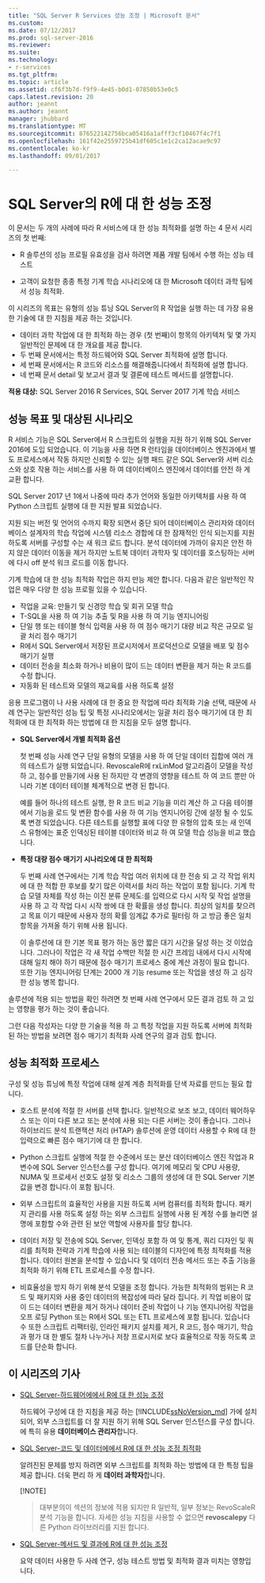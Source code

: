 ```yaml
---
title: "SQL Server R Services 성능 조정 | Microsoft 문서"
ms.custom: 
ms.date: 07/12/2017
ms.prod: sql-server-2016
ms.reviewer: 
ms.suite: 
ms.technology:
- r-services
ms.tgt_pltfrm: 
ms.topic: article
ms.assetid: cf6f3b7d-f9f9-4e45-b0d1-07850b53e0c5
caps.latest.revision: 20
author: jeannt
ms.author: jeannt
manager: jhubbard
ms.translationtype: MT
ms.sourcegitcommit: 876522142756bca05416a1afff3cf10467f4c7f1
ms.openlocfilehash: 161f42e2559725b41df605c1e1c2ca12acae9c97
ms.contentlocale: ko-kr
ms.lasthandoff: 09/01/2017

---
```

# <a name="performance-tuning-for-r-in-sql-server"></a>SQL Server의 R에 대 한 성능 조정

이 문서는 두 개의 사례에 따라 R 서비스에 대 한 성능 최적화를 설명 하는 4 문서 시리즈의 첫 번째:

- R 솔루션의 성능 프로필 유효성을 검사 하려면 제품 개발 팀에서 수행 하는 성능 테스트

- 고객이 요청한 종종 특정 기계 학습 시나리오에 대 한 Microsoft 데이터 과학 팀에서 성능 최적화.

이 시리즈의 목표는 유형의 성능 튜닝 SQL Server의 R 작업을 실행 하는 데 가장 유용한 기술에 대 한 지침을 제공 하는 것입니다.

+ 데이터 과학 작업에 대 한 최적화 하는 경우 (첫 번째)이 항목의 아키텍처 및 몇 가지 일반적인 문제에 대 한 개요를 제공 합니다.
+ 두 번째 문서에서는 특정 하드웨어와 SQL Server 최적화에 설명 합니다.
+ 세 번째 문서에서는 R 코드와 리소스를 해결해줍니다에서 최적화에 설명 합니다.
+ 네 번째 문서 detail 및 보고서 결과 및 결론에 테스트 메서드를 설명합니다.

**적용 대상:** SQL Server 2016 R Services, SQL Server 2017 기계 학습 서비스

## <a name="performance-goals-and-targeted-scenarios"></a>성능 목표 및 대상된 시나리오

R 서비스 기능은 SQL Server에서 R 스크립트의 실행을 지원 하기 위해 SQL Server 2016에 도입 되었습니다. 이 기능을 사용 하면 R 런타임을 데이터베이스 엔진과에서 별도 프로세스에서 작동 하지만 신뢰할 수 있는 실행 패드 같은 SQL Server와 서버 리소스와 상호 작용 하는 서비스를 사용 하 여 데이터베이스 엔진에서 데이터를 안전 하 게 교환 합니다.

SQL Server 2017 년 1에서 나중에 따라 추가 언어와 동일한 아키텍처를 사용 하 여 Python 스크립트 실행에 대 한 지원 발표 되었습니다.

지원 되는 버전 및 언어의 수까지 확장 되면서 중단 되어 데이터베이스 관리자와 데이터베이스 설계자의 학습 작업에 시스템 리소스 경합에 대 한 잠재적인 인식 되는지를 지원 하도록 서버를 구성할 수는 새 워크 로드 합니다. 분석 데이터에 가까이 유지은 안전 하지 않은 데이터 이동을 제거 하지만 노트북 데이터 과학자 및 데이터를 호스팅하는 서버에 다시 off 분석 워크 로드를 이동 합니다.

기계 학습에 대 한 성능 최적화 작업은 하지 만능 제안 합니다. 다음과 같은 일반적인 작업은 매우 다양 한 성능 프로필 있을 수 있습니다.

- 작업을 교육: 만들기 및 신경망 학습 및 회귀 모델 학습
- T-SQL을 사용 하 여 기능 추출 및 R을 사용 하 여 기능 엔지니어링
- 단일 행 또는 테이블 형식 입력을 사용 하 여 점수 매기기 대량 비교 작은 규모로 일괄 처리 점수 매기기
- R에서 SQL Server에서 저장된 프로시저에서 프로덕션으로 모델을 배포 및 점수 매기기 실행
- 데이터 전송을 최소화 하거나 비용이 많이 드는 데이터 변환을 제거 하는 R 코드를 수정 합니다.
- 자동화 된 테스트와 모델의 재교육를 사용 하도록 설정

응용 프로그램이 나 사용 사례에 대 한 중요 한 작업에 따라 최적화 기술 선택, 때문에 사례 연구는 일반적인 성능 팁 및 특정 시나리오에서는 일괄 처리 점수 매기기에 대 한 최적화에 대 한 최적화 하는 방법에 대 한 지침을 모두 설명 합니다.

+ **SQL Server에서 개별 최적화 옵션**

    첫 번째 성능 사례 연구 단일 유형의 모델을 사용 하 여 단일 데이터 집합에 여러 개의 테스트가 실행 되었습니다. RevoscaleR에 rxLinMod 알고리즘이 모델을 작성 하 고, 점수를 만들기에 사용 된 하지만 각 변경의 영향을 테스트 하 여 코드 뿐만 아니라 기본 데이터 테이블 체계적으로 변경 된 합니다.

    예를 들어 하나의 테스트 실행, 한 R 코드 비교 기능을 미리 계산 하 고 다음 테이블에서 기능을 로드 및 변환 함수를 사용 하 여 기능 엔지니어링 간에 설정 될 수 있도록 변경 되었습니다. 다른 테스트를 실행할 표에 다양 한 유형의 압축 또는 새 인덱스 유형에는 표준 인덱싱된 테이블 데이터와 비교 하 여 모델 학습 성능을 비교 했습니다.

+ **특정 대량 점수 매기기 시나리오에 대 한 최적화**

    두 번째 사례 연구에서는 기계 학습 작업 여러 위치에 대 한 전송 되 고 각 작업 위치에 대 한 적합 한 후보를 찾기 많은 이력서를 처리 하는 작업이 포함 됩니다. 기계 학습 모델 자체를 작성 하는 이진 분류 문제도:를 입력으로 다시 시작 및 작업 설명을 사용 하 고 각 작업 다시 시작 쌍에 대 한 확률을 생성 합니다. 최상의 일치를 찾으려고 목표 이기 때문에 사용자 정의 확률 임계값 추가로 필터링 하 고 방금 좋은 일치 항목을 가져올 하기 위해 사용 됩니다.

    이 솔루션에 대 한 기본 목표 평가 하는 동안 짧은 대기 시간을 달성 하는 것 이었습니다. 그러나이 작업은 각 새 작업 수백만 적절 한 시간 프레임 내에서 다시 시작에 대해 일치 해야 하기 때문에 점수 매기기 프로세스 중에 계산 과정이 필요 합니다. 또한 기능 엔지니어링 단계는 2000 개 기능 resume 또는 작업을 생성 하 고 심각한 성능 병목 합니다.

솔루션에 적용 되는 방법을 확인 하려면 첫 번째 사례 연구에서 모든 결과 검토 하 고 있는 영향을 평가 하는 것이 좋습니다.

그런 다음 작성자는 다양 한 기술을 적용 하 고 특정 작업을 지원 하도록 서버에 최적화 된 하는 방법을 보려면 점수 매기기 최적화 사례 연구의 결과 검토 합니다.

## <a name="performance-optimization-process"></a>성능 최적화 프로세스

구성 및 성능 튜닝에 특정 작업에 대해 설계 계층 최적화를 단색 자료를 만드는 필요 합니다.

- 호스트 분석에 적절 한 서버를 선택 합니다. 일반적으로 보조 보고, 데이터 웨어하우스 또는 이미 다른 보고 또는 분석에 사용 되는 다른 서버는 것이 좋습니다. 그러나 하이브리드 분석 트랜잭션 처리 (HTAP) 솔루션에 운영 데이터 사용할 수 R에 대 한 입력으로 빠른 점수 매기기에 대 한 합니다.

- Python 스크립트 실행에 적절 한 수준에서 또는 분산 데이터베이스 엔진 작업과 R 변수에 SQL Server 인스턴스를 구성 합니다. 여기에 메모리 및 CPU 사용량, NUMA 및 프로세서 선호도 설정 및 리소스 그룹의 생성에 대 한 SQL Server 기본값을 변경 합니다.이 포함 됩니다.

- 외부 스크립트의 효율적인 사용을 지원 하도록 서버 컴퓨터를 최적화 합니다. 패키지 관리를 사용 하도록 설정 하는 외부 스크립트 실행에 사용 된 계정 수를 늘리면 설명에 포함할 수와 관련 된 보안 역할에 사용자를 할당 합니다.

- 데이터 저장 및 전송에 SQL Server, 인덱싱 포함 하 여 및 통계, 쿼리 디자인 및 쿼리를 최적화 전략과 기계 학습에 사용 되는 테이블의 디자인에 특정 최적화를 적용 합니다. 데이터 원본을 분석할 수 있습니다 및 데이터 전송 메서드 또는 추출 기능을 최적화 하기 위해 ETL 프로세스를 수정 합니다.

- 비효율성을 방지 하기 위해 분석 모델을 조정 합니다. 가능한 최적화의 범위는 R 코드 및 패키지와 사용 중인 데이터의 복잡성에 따라 달라 집니다. 키 작업 비용이 많이 드는 데이터 변환을 제거 하거나 데이터 준비 작업이 나 기능 엔지니어링 작업을 오프 로딩 Python 또는 R에서 SQL 또는 ETL 프로세스에 포함 됩니다. 있습니다 수 또한 스크립트 리팩터링, 인라인 패키지 설치를 제거, R 코드, 점수 매기기, 학습과 평가 대 한 별도 절차 나누거나 저장 프로시저로 보다 효율적으로 작동 하도록 코드를 단순화 합니다.

## <a name="articles-in-this-series"></a>이 시리즈의 기사

+ [SQL Server-하드웨어에에서 R에 대 한 성능 조정](..\r\sql-server-configuration-r-services.md)

    하드웨어 구성에 대 한 지침을 제공 하는 [!INCLUDE[ssNoVersion_md](..\..\includes\ssnoversion-md.md)] 가에 설치 되어, 외부 스크립트를 더 잘 지원 하기 위해 SQL Server 인스턴스를 구성 합니다. 에 특히 유용 **데이터베이스 관리자**합니다.

+ [SQL Server-코드 및 데이터에에서 R에 대 한 성능 조정 최적화](..\r\r-and-data-optimization-r-services.md)

    알려진된 문제를 방지 하려면 외부 스크립트를 최적화 하는 방법에 대 한 특정 팁을 제공 합니다. 더욱 편리 하 게 **데이터 과학자**합니다.

    [!NOTE]
    > 대부분의이 섹션의 정보에 적용 되지만 R 일반적, 일부 정보는 RevoScaleR 분석 기능을 합니다. 자세한 성능 지침을 사용할 수 없으면 **revoscalepy** 다른 Python 라이브러리를 지원 합니다.

+ [SQL Server-메서드 및 결과에 R에 대 한 성능 조정](..\r\performance-case-study-r-services.md)

    요약 데이터 사용한 두 사례 연구, 성능 테스트 방법 및 최적화 결과 미치는 영향입니다.
